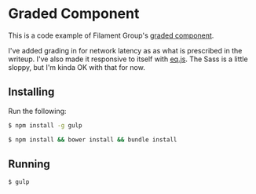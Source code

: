 # Graded Component

This is a code example of Filament Group's [graded component](http://www.filamentgroup.com/lab/grade-the-components.html).

I've added grading in for network latency as as what is prescribed in the writeup. I've also made it responsive to itself with [eq.js](https://github.com/snugug/eq.js). The Sass is a little sloppy, but I'm kinda OK with that for now.

## Installing

Run the following:

```bash
$ npm install -g gulp
```

```bash
$ npm install && bower install && bundle install
```

## Running

```bash
$ gulp
```
